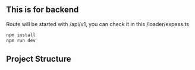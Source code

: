 ## This is for backend

Route will be started with /api/v1, you can check it in this /loader/expess.ts

```bash
npm install
npm run dev
```

## Project Structure
